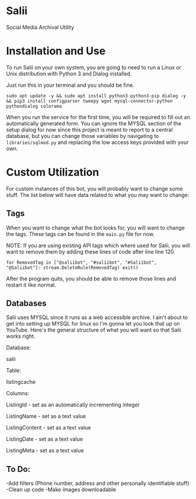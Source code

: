 # Salii
Social Media Archival Utility
<br>
<h1>Installation and Use</h1>

To run Salii on your own system, you are going to need to run a Linux or Unix distribution with Python 3 and Dialog installed.

Just run this in your terminal and you should be fine.

`sudo apt update -y && sudo apt install python3 python3-pip dialog -y && pip3 install configparser tweepy wget mysql-connector-python pythondialog colorama`

When you run the service for the first time, you will be required to fill out an automatically generated form. You can ignore the MYSQL section of
the setup dialog for now since this project is meant to report to a central database, but you can change those variables by navigating to `libraries/sqlmod.py`
and replacing the low access keys provided with your own.

<h1>Custom Utilization</h1>

For custom instances of this bot, you will probably want to change some stuff. The list below will have data related to what you may want to change:

<h2>Tags</h3>

When you want to change what the bot looks for, you will want to change the tags. These tags can be found in the `main.py` file for now.

NOTE: If you are using existing API tags which where used for Salii, you will want to remove them by adding these lines of code after line 
line 120.

`for RemovedTag in ["@saliibot", "#saliibot", "#Saliibot", "@Saliibot"]:
    stream.DeleteRule(RemovedTag)
 exit()`
 
After the program quits, you should be able to remove those lines and restart it like normal.
 
<h2>Databases</h2>
 
Salii uses MYSQL since it runs as a web accessible archive. I ain't about to get into setting up MYSQL for linux so I'm gonna let you 
look that up on YouTube. Here's the general structure of what you will want so that Salii works right.
 
Database: 
 
salii
 
Table: 
 
listingcache
 
Columns: 
 
ListingId  -  set as an automatically incrementing integer
 
ListingName  -  set as a text value
 
ListingContent  -  set as a text value

ListingDate  -  set as a text value

ListingMeta  -  set as a text value

<h2>To Do:</h2>

-Add filters (Phone number, address and other personally identifiable stuff)
-Clean up code
-Make images downloadable
